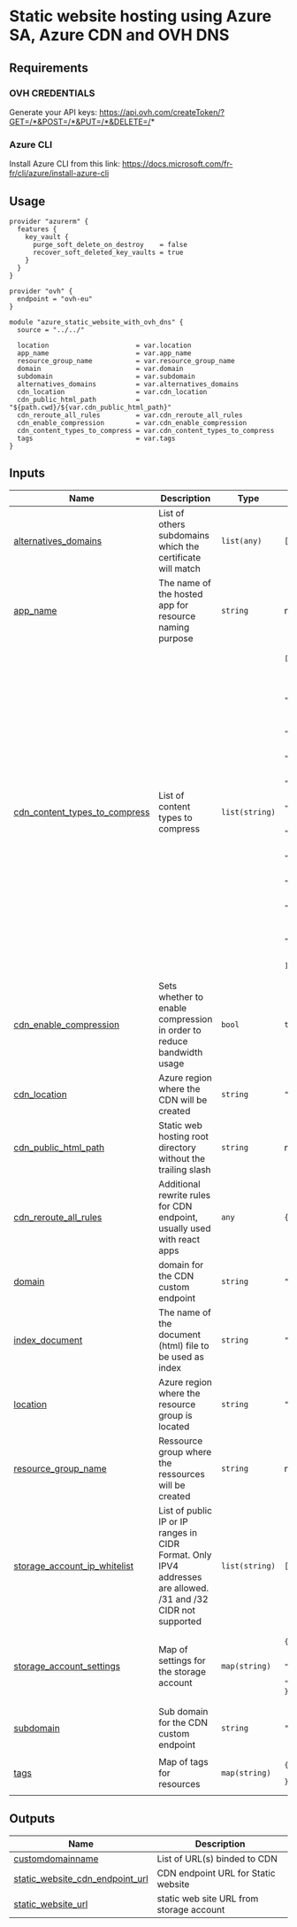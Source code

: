 # Static website hosting using Azure SA, Azure CDN and OVH DNS

## Requirements

### OVH CREDENTIALS

Generate your API keys: https://api.ovh.com/createToken/?GET=/*&POST=/*&PUT=/*&DELETE=/*

### Azure CLI

Install Azure CLI from this link: https://docs.microsoft.com/fr-fr/cli/azure/install-azure-cli

<!-- BEGINNING OF PRE-COMMIT-TERRAFORM DOCS HOOK -->

## Usage

```hcl
provider "azurerm" {
  features {
    key_vault {
      purge_soft_delete_on_destroy    = false
      recover_soft_deleted_key_vaults = true
    }
  }
}

provider "ovh" {
  endpoint = "ovh-eu"
}

module "azure_static_website_with_ovh_dns" {
  source = "../../"

  location                      = var.location
  app_name                      = var.app_name
  resource_group_name           = var.resource_group_name
  domain                        = var.domain
  subdomain                     = var.subdomain
  alternatives_domains          = var.alternatives_domains
  cdn_location                  = var.cdn_location
  cdn_public_html_path          = "${path.cwd}/${var.cdn_public_html_path}"
  cdn_reroute_all_rules         = var.cdn_reroute_all_rules
  cdn_enable_compression        = var.cdn_enable_compression
  cdn_content_types_to_compress = var.cdn_content_types_to_compress
  tags                          = var.tags
}

```

## Inputs

| Name                                                                                                                     | Description                                                                                                    | Type           | Default                                                                                                                                                                                                                                                                                                                                                                                                                                                                                                                                                                                                                                                                                     | Required |
| ------------------------------------------------------------------------------------------------------------------------ | -------------------------------------------------------------------------------------------------------------- | -------------- | ------------------------------------------------------------------------------------------------------------------------------------------------------------------------------------------------------------------------------------------------------------------------------------------------------------------------------------------------------------------------------------------------------------------------------------------------------------------------------------------------------------------------------------------------------------------------------------------------------------------------------------------------------------------------------------------- | :------: |
| <a name="input_alternatives_domains"></a> [alternatives_domains](#input_alternatives_domains)                            | List of others subdomains which the certificate will match                                                     | `list(any)`    | `[]`                                                                                                                                                                                                                                                                                                                                                                                                                                                                                                                                                                                                                                                                                        |    no    |
| <a name="input_app_name"></a> [app_name](#input_app_name)                                                                | The name of the hosted app for resource naming purpose                                                         | `string`       | n/a                                                                                                                                                                                                                                                                                                                                                                                                                                                                                                                                                                                                                                                                                         |   yes    |
| <a name="input_cdn_content_types_to_compress"></a> [cdn_content_types_to_compress](#input_cdn_content_types_to_compress) | List of content types to compress                                                                              | `list(string)` | <pre>[<br> "text/html",<br> "text/css",<br> "text/plain",<br> "text/xml",<br> "text/x-component",<br> "text/javascript",<br> "application/x-javascript",<br> "application/javascript",<br> "application/json",<br> "application/manifest+json",<br> "application/vnd.api+json",<br> "application/xml",<br> "application/xhtml+xml",<br> "application/rss+xml",<br> "application/atom+xml",<br> "application/vnd.ms-fontobject",<br> "application/x-font-ttf",<br> "application/x-font-opentype",<br> "application/x-font-truetype",<br> "image/svg+xml",<br> "image/x-icon",<br> "image/vnd.microsoft.icon",<br> "font/ttf",<br> "font/eot",<br> "font/otf",<br> "font/opentype"<br>]</pre> |    no    |
| <a name="input_cdn_enable_compression"></a> [cdn_enable_compression](#input_cdn_enable_compression)                      | Sets whether to enable compression in order to reduce bandwidth usage                                          | `bool`         | `true`                                                                                                                                                                                                                                                                                                                                                                                                                                                                                                                                                                                                                                                                                      |    no    |
| <a name="input_cdn_location"></a> [cdn_location](#input_cdn_location)                                                    | Azure region where the CDN will be created                                                                     | `string`       | `"westeurope"`                                                                                                                                                                                                                                                                                                                                                                                                                                                                                                                                                                                                                                                                              |    no    |
| <a name="input_cdn_public_html_path"></a> [cdn_public_html_path](#input_cdn_public_html_path)                            | Static web hosting root directory without the trailing slash                                                   | `string`       | n/a                                                                                                                                                                                                                                                                                                                                                                                                                                                                                                                                                                                                                                                                                         |   yes    |
| <a name="input_cdn_reroute_all_rules"></a> [cdn_reroute_all_rules](#input_cdn_reroute_all_rules)                         | Additional rewrite rules for CDN endpoint, usually used with react apps                                        | `any`          | `{}`                                                                                                                                                                                                                                                                                                                                                                                                                                                                                                                                                                                                                                                                                        |    no    |
| <a name="input_domain"></a> [domain](#input_domain)                                                                      | domain for the CDN custom endpoint                                                                             | `string`       | `"contoso.com"`                                                                                                                                                                                                                                                                                                                                                                                                                                                                                                                                                                                                                                                                             |    no    |
| <a name="input_index_document"></a> [index_document](#input_index_document)                                              | The name of the document (html) file to be used as index                                                       | `string`       | `"index.html"`                                                                                                                                                                                                                                                                                                                                                                                                                                                                                                                                                                                                                                                                              |    no    |
| <a name="input_location"></a> [location](#input_location)                                                                | Azure region where the resource group is located                                                               | `string`       | `"france central"`                                                                                                                                                                                                                                                                                                                                                                                                                                                                                                                                                                                                                                                                          |    no    |
| <a name="input_resource_group_name"></a> [resource_group_name](#input_resource_group_name)                               | Ressource group where the ressources will be created                                                           | `string`       | n/a                                                                                                                                                                                                                                                                                                                                                                                                                                                                                                                                                                                                                                                                                         |   yes    |
| <a name="input_storage_account_ip_whitelist"></a> [storage_account_ip_whitelist](#input_storage_account_ip_whitelist)    | List of public IP or IP ranges in CIDR Format. Only IPV4 addresses are allowed. /31 and /32 CIDR not supported | `list(string)` | `[]`                                                                                                                                                                                                                                                                                                                                                                                                                                                                                                                                                                                                                                                                                        |    no    |
| <a name="input_storage_account_settings"></a> [storage_account_settings](#input_storage_account_settings)                | Map of settings for the storage account                                                                        | `map(string)`  | <pre>{<br> "account_kind": "StorageV2",<br> "account_replication_type": "LRS",<br> "account_tier": "Standard"<br>}</pre>                                                                                                                                                                                                                                                                                                                                                                                                                                                                                                                                                                    |    no    |
| <a name="input_subdomain"></a> [subdomain](#input_subdomain)                                                             | Sub domain for the CDN custom endpoint                                                                         | `string`       | `"blog"`                                                                                                                                                                                                                                                                                                                                                                                                                                                                                                                                                                                                                                                                                    |    no    |
| <a name="input_tags"></a> [tags](#input_tags)                                                                            | Map of tags for resources                                                                                      | `map(string)`  | <pre>{<br> "environment": "test"<br>}</pre>                                                                                                                                                                                                                                                                                                                                                                                                                                                                                                                                                                                                                                                 |    no    |

## Outputs

| Name                                                                                                                             | Description                              |
| -------------------------------------------------------------------------------------------------------------------------------- | ---------------------------------------- |
| <a name="output_customdomainname"></a> [customdomainname](#output_customdomainname)                                              | List of URL(s) binded to CDN             |
| <a name="output_static_website_cdn_endpoint_url"></a> [static_website_cdn_endpoint_url](#output_static_website_cdn_endpoint_url) | CDN endpoint URL for Static website      |
| <a name="output_static_website_url"></a> [static_website_url](#output_static_website_url)                                        | static web site URL from storage account |

<!-- END OF PRE-COMMIT-TERRAFORM DOCS HOOK -->
